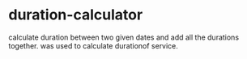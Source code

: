 # duration-calculator
calculate duration between two given dates and add all the durations together.
was used to calculate durationof service.
